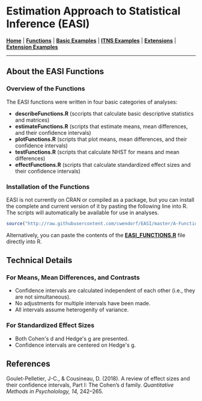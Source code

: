 # Estimation Approach to Statistical Inference (EASI)

[**Home**](https://github.com/cwendorf/EASI/) | 
[**Functions**](https://github.com/cwendorf/EASI/tree/master/A-Functions) | 
[**Basic Examples**](https://github.com/cwendorf/EASI/tree/master/B-BasicExamples) | 
[**ITNS Examples**](https://github.com/cwendorf/EASI/tree/master/C-ITNSExamples) | 
[**Extensions**](https://github.com/cwendorf/EASI/tree/master/D-Extensions) | 
[**Extension Examples**](https://github.com/cwendorf/EASI/tree/master/E-ExtensionExamples) 

---

## About the EASI Functions

### Overview of the Functions

The EASI functions were written in four basic categories of analyses:
- **describeFunctions.R** (sccripts that calculate basic descriptive statistics and matrices)
- **estimateFunctions.R** (scripts that estimate means, mean differences, and their confidence intervals)
- **plotFunctions.R** (scripts that plot means, mean differences, and their confidence intervals)
- **testFunctions.R** (scripts that calculate NHST for means and mean differences)
- **effectFunctions.R** (scripts that calculate standardized effect sizes and their confidence intervals)

### Installation of the Functions

EASI is not currently on CRAN or compiled as a package, but you can install the complete and current version of it by pasting the following line into R. The scripts will automatically be available for use in analyses.
```r
source("http://raw.githubusercontent.com/cwendorf/EASI/master/A-Functions/EASI_FUNCTIONS.R")
```

Alternatively, you can paste the contents of the [**EASI_FUNCTIONS.R**](https://github.com/cwendorf/EASI/raw/master/A-Functions/EASI_FUNCTIONS.R) file directly into R. 

## Technical Details

### For Means, Mean Differences, and Contrasts

- Confidence intervals are calculated independent of each other (i.e., they are not simultaneous).
- No adjustments for multiple intervals have been made.
- All intervals assume heterogenity of variance.

### For Standardized Effect Sizes

- Both Cohen's d and Hedge's g are presented.
- Confidence intervals are centered on Hedge's g.

## References

Goulet-Pelletier, J-C., & Cousineau, D. (2018). A review of effect sizes and their confidence intervals, Part I: The Cohen’s d family. _Quantitative Methods in Psycholology, 14,_ 242–265.